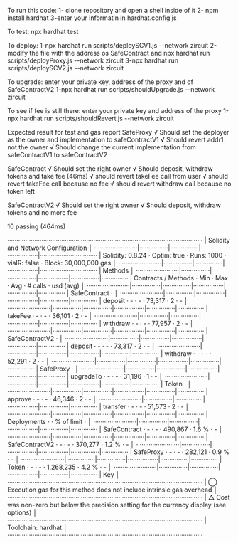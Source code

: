 To run this code:
1- clone repository and open a shell inside of it
2- npm install hardhat
3-enter your informatin in hardhat.config.js

To test:
npx hardhat test

To deploy:
1-npx hardhat run scripts/deploySCV1.js --network zircuit
2-modify the file with the address os SafeContract and npx hardhat run scripts/deployProxy.js --network zircuit
3-npx hardhat run scripts/deploySCV2.js --network zircuit

To upgrade:
enter your private key, address of the proxy and of SafeContractV2
1-npx hardhat run scripts/shouldUpgrade.js --network zircuit

To see if fee is still there:
enter your private key and address of the proxy
1-npx hardhat run scripts/shouldRevert.js --network zircuit

Expected result for test and gas report 
  SafeProxy
    √ Should set the deployer as the owner and implementation to safeContractV1
    √ Should revert addr1 not the owner
    √ Should change the current implementation from safeContractV1 to safeContractV2

  SafeContract
    √ Should set the right owner
    √ Should deposit, withdraw tokens and take fee (46ms)
    √ should revert takeFee call from user
    √ should revert takeFee call because no fee
    √ should revert withdraw call because no token left

  SafeContractV2
    √ Should set the right owner
    √ Should deposit, withdraw tokens and no more fee


  10 passing (464ms)

·············································································································
|  Solidity and Network Configuration                                                                       │
························|················|················|·················|································
|  Solidity: 0.8.24     ·  Optim: true   ·  Runs: 1000    ·  viaIR: false   ·     Block: 30,000,000 gas     │
························|················|················|·················|································
|  Methods                                                                                                  │
························|················|················|·················|················|···············
|  Contracts / Methods  ·  Min           ·  Max           ·  Avg            ·  # calls       ·  usd (avg)   │
························|················|················|·················|················|···············
|  SafeContract         ·                                                                                   │
························|················|················|·················|················|···············
|      deposit          ·             -  ·             -  ·         73,317  ·             2  ·           -  │
························|················|················|·················|················|···············
|      takeFee          ·             -  ·             -  ·         36,101  ·             2  ·           -  │
························|················|················|·················|················|···············
|      withdraw         ·             -  ·             -  ·         77,957  ·             2  ·           -  │
························|················|················|·················|················|···············
|  SafeContractV2       ·                                                                                   │
························|················|················|·················|················|···············
|      deposit          ·             -  ·             -  ·         73,317  ·             2  ·           -  │
························|················|················|·················|················|···············
|      withdraw         ·             -  ·             -  ·         52,291  ·             2  ·           -  │
························|················|················|·················|················|···············
|  SafeProxy            ·                                                                                   │
························|················|················|·················|················|···············
|      upgradeTo        ·             -  ·             -  ·         31,196  ·             1  ·           -  │
························|················|················|·················|················|···············
|  Token                ·                                                                                   │
························|················|················|·················|················|···············
|      approve          ·             -  ·             -  ·         46,346  ·             2  ·           -  │
························|················|················|·················|················|···············
|      transfer         ·             -  ·             -  ·         51,573  ·             2  ·           -  │
························|················|················|·················|················|···············
|  Deployments                           ·                                  ·  % of limit    ·              │
························|················|················|·················|················|···············
|  SafeContract         ·             -  ·             -  ·        490,867  ·         1.6 %  ·           -  │
························|················|················|·················|················|···············
|  SafeContractV2       ·             -  ·             -  ·        370,277  ·         1.2 %  ·           -  │
························|················|················|·················|················|···············
|  SafeProxy            ·             -  ·             -  ·        282,121  ·         0.9 %  ·           -  │
························|················|················|·················|················|···············
|  Token                ·             -  ·             -  ·      1,268,235  ·         4.2 %  ·           -  │
························|················|················|·················|················|···············
|  Key                                                                                                      │
·············································································································
|  ◯  Execution gas for this method does not include intrinsic gas overhead                                 │
·············································································································
|  △  Cost was non-zero but below the precision setting for the currency display (see options)              │
·············································································································
|  Toolchain:  hardhat                                                                                      │
·············································································································
